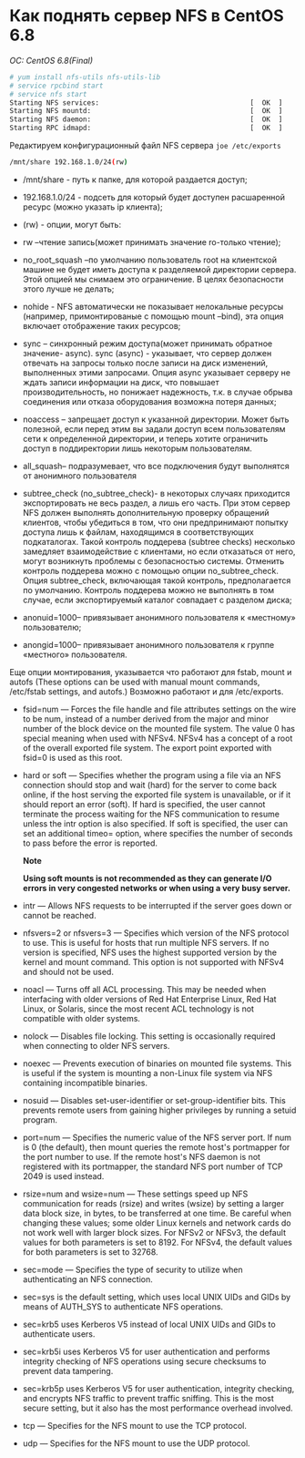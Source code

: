 # Как поднять сервер NFS в CentOS 6.8
*OC: CentOS 6.8(Final)*

```bash
# yum install nfs-utils nfs-utils-lib
# service rpcbind start
# service nfs start
Starting NFS services:                                     [  OK  ]
Starting NFS mountd:                                       [  OK  ]
Starting NFS daemon:                                       [  OK  ]
Starting RPC idmapd:                                       [  OK  ]
```
Редактируем конфигурационный файл NFS сервера `joe /etc/exports`

```bash
/mnt/share 192.168.1.0/24(rw)
```
* /mnt/share - путь к папке, для которой раздается доступ;
* 192.168.1.0/24 - подсеть для который будет доступен расшареннoй ресурс (можно указать ip клиента);
* (rw) - опции, могут быть:

 * rw –чтение запись(может принимать значение ro-только чтение);

 * no_root_squash –по умолчанию пользователь root на клиентской машине не будет иметь доступа к разделяемой директории сервера. Этой опцией мы снимаем это ограничение. В целях безопасности этого лучше не делать;

 * nohide - NFS автоматически не показывает нелокальные ресурсы (например, примонтированые с помощью mount –bind), эта опция включает отображение таких ресурсов;

 * sync – синхронный режим доступа(может принимать обратное значение- async). sync (async) - указывает, что сервер должен отвечать на запросы только после записи на диск изменений, выполненных этими запросами. Опция async указывает серверу не ждать записи информации на диск, что повышает производительность, но понижает надежность, т.к. в случае обрыва соединения или отказа оборудования возможна потеря данных;

 * noaccess – запрещает доступ к указанной директории. Может быть полезной, если перед этим вы задали доступ всем пользователям сети к определенной директории, и теперь хотите ограничить доступ в поддиректории лишь некоторым пользователям.

 * all_squash– подразумевает, что все подключения будут выполнятся от анонимного пользователя

 * subtree_check (no_subtree_check)- в некоторых случаях приходится экспортировать не весь раздел, а лишь его часть. При этом сервер NFS должен выполнять дополнительную проверку обращений клиентов, чтобы убедиться в том, что они предпринимают попытку доступа лишь к файлам, находящимся в соответствующих подкаталогах. Такой контроль поддерева (subtree checks) несколько замедляет взаимодействие с клиентами, но если отказаться от него, могут возникнуть проблемы с безопасностью системы. Отменить контроль поддерева можно с помощью опции no_subtree_check. Опция subtree_check, включающая такой контроль, предполагается по умолчанию. Контроль поддерева можно не выполнять в том случае, если экспортируемый каталог совпадает с разделом диска;

 * anonuid=1000– привязывает анонимного пользователя к «местному» пользователю;

 * anongid=1000– привязывает анонимного пользователя к группе «местного» пользователя.

Еще опции монтирования, указывается что работают для fstab, mount и autofs (These options can be used with manual mount commands, /etc/fstab settings, and autofs.) Возможно работают и для /etc/exports.


* fsid=num — Forces the file handle and file attributes settings on the wire to be num, instead of a number derived from the major and minor number of the block device on the mounted file system. The value 0 has special meaning when used with NFSv4. NFSv4 has a concept of a root of the overall exported file system. The export point exported with fsid=0 is used as this root.
* hard or soft — Specifies whether the program using a file via an NFS connection should stop and wait (hard) for the server to come back online, if the host serving the exported file system is unavailable, or if it should report an error (soft).
If hard is specified, the user cannot terminate the process waiting for the NFS communication to resume unless the intr option is also specified.
If soft is specified, the user can set an additional timeo=<value> option, where <value> specifies the number of seconds to pass before the error is reported.

  **Note**
    
  **Using soft mounts is not recommended as they can generate I/O errors in very congested networks or when using a very busy server.**

* intr — Allows NFS requests to be interrupted if the server goes down or cannot be reached.
* nfsvers=2 or nfsvers=3 — Specifies which version of the NFS protocol to use. This is useful for hosts that run multiple NFS servers. If no version is specified, NFS uses the highest supported version by the kernel and mount command. This option is not supported with NFSv4 and should not be used.
* noacl — Turns off all ACL processing. This may be needed when interfacing with older versions of Red Hat Enterprise Linux, Red Hat Linux, or Solaris, since the most recent ACL technology is not compatible with older systems.
* nolock — Disables file locking. This setting is occasionally required when connecting to older NFS servers.
* noexec — Prevents execution of binaries on mounted file systems. This is useful if the system is mounting a non-Linux file system via NFS containing incompatible binaries.
* nosuid — Disables set-user-identifier or set-group-identifier bits. This prevents remote users from gaining higher privileges by running a setuid program.
* port=num — Specifies the numeric value of the NFS server port. If num is 0 (the default), then mount queries the remote host's portmapper for the port number to use. If the remote host's NFS daemon is not registered with its portmapper, the standard NFS port number of TCP 2049 is used instead.
* rsize=num and wsize=num — These settings speed up NFS communication for reads (rsize) and writes (wsize) by setting a larger data block size, in bytes, to be transferred at one time. Be careful when changing these values; some older Linux kernels and network cards do not work well with larger block sizes. For NFSv2 or NFSv3, the default values for both parameters is set to 8192. For NFSv4, the default values for both parameters is set to 32768.
* sec=mode — Specifies the type of security to utilize when authenticating an NFS connection.
 * sec=sys is the default setting, which uses local UNIX UIDs and GIDs by means of AUTH_SYS to authenticate NFS operations.
 * sec=krb5 uses Kerberos V5 instead of local UNIX UIDs and GIDs to authenticate users.
 * sec=krb5i uses Kerberos V5 for user authentication and performs integrity checking of NFS operations using secure checksums to prevent data tampering.
 * sec=krb5p uses Kerberos V5 for user authentication, integrity checking, and encrypts NFS traffic to prevent traffic sniffing. This is the most secure setting, but it also has the most performance overhead involved.
* tcp — Specifies for the NFS mount to use the TCP protocol.
* udp — Specifies for the NFS mount to use the UDP protocol.






```